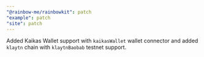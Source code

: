 ```yaml
---
"@rainbow-me/rainbowkit": patch
"example": patch
"site": patch
---
```


Added Kaikas Wallet support with `kaikasWallet` wallet connector and added `klaytn` chain with `klaytnBaobab` testnet support.
